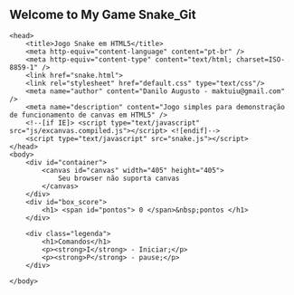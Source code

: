 ## Welcome to My Game Snake_Git
	<head>
		<title>Jogo Snake em HTML5</title>
		<meta http-equiv="content-language" content="pt-br" />
		<meta http-equiv="content-type" content="text/html; charset=ISO-8859-1" />	
		<link href="snake.html">
		<link rel="stylesheet" href="default.css" type="text/css"/>
		<meta name="author" content="Danilo Augusto - maktuiu@gmail.com" />
		<meta name="description" content="Jogo simples para demonstração de funcionamento de canvas em HTML5" />
		<!--[if IE]> <script type="text/javascript" src="js/excanvas.compiled.js"></script>	<![endif]-->
		<script type="text/javascript" src="snake.js"></script>		
	</head>
	<body>
		<div id="container">
			<canvas id="canvas" width="405" height="405">
				Seu browser não suporta canvas
			</canvas>
		</div>
		<div id="box_score">
			<h1> <span id="pontos"> 0 </span>&nbsp;pontos </h1>
		</div>
		
		<div class="legenda">
			<h1>Comandos</h1>
			<p><strong>I</strong> - Iniciar;</p>
			<p><strong>P</strong> - pause;</p>
		</div>
		
	</body>
</html>
